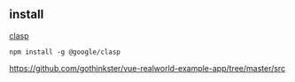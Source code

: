 ## install
[clasp](https://github.com/google/clasp)
```
npm install -g @google/clasp
```

https://github.com/gothinkster/vue-realworld-example-app/tree/master/src